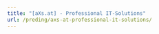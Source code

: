 ```yaml
---
title: "[aXs.at] - Professional IT-Solutions"
url: /preding/axs-at-professional-it-solutions/
---
```


